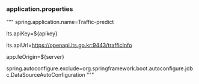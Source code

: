 
### application.properties

"""
spring.application.name=Traffic-predict

its.apiKey=${apikey}

its.apiUrl=https://openapi.its.go.kr:9443/trafficInfo

app.feOrigin=${server}

spring.autoconfigure.exclude=org.springframework.boot.autoconfigure.jdbc.DataSourceAutoConfiguration
"""
